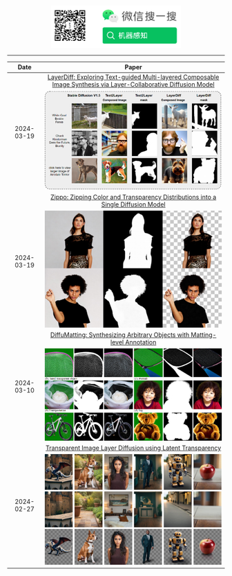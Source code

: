 <div align="center">
    <img src="./offiaccount.png" alt="微信公众号：机器感知" width="300" />
</div>

-----

<table align="center">
    <thead>
        <tr>
            <th>Date</th>
            <th>Paper</th>
        </tr>
    </thead>
    <tbody align="center" valign="center">
        <tr>
            <td rowspan="2">2024-03-19</td>
            <td><a href="https://arxiv.org/abs/2403.11929">LayerDiff: Exploring Text-guided Multi-layered Composable Image Synthesis via Layer-Collaborative Diffusion Model</a></td>
        </tr>
        <tr>
            <td><img src="./images/2024-03-19-02.png" width="512" alt="image" /></td>
        </tr>
        <tr>
            <td rowspan="2">2024-03-19</td>
            <td><a href="https://arxiv.org/abs/2403.11077">Zippo: Zipping Color and Transparency Distributions into a Single Diffusion Model</a></td>
        </tr>
        <tr>
            <td><img src="./images/2024-03-19.png" width="512" alt="image" /></td>
        </tr>
        <tr>
            <td rowspan="2">2024-03-10</td>
            <td><a href="https://arxiv.org/abs/2403.06168">DiffuMatting: Synthesizing Arbitrary Objects with Matting-level Annotation</a></td>
        </tr>
        <tr>
            <td><img src="./images/2024-03-12.png" width="512" alt="image" /></td>
        </tr>
        <tr>
            <td rowspan="2">2024-02-27</td>
            <td><a href="https://arxiv.org/abs/2402.17113">Transparent Image Layer Diffusion using Latent Transparency</a></td>
        </tr>
        <tr>
            <td><img src="./images/2024-02-27.png" width="512" alt="image" /></td>
        </tr>
    </tbody>
</table>
